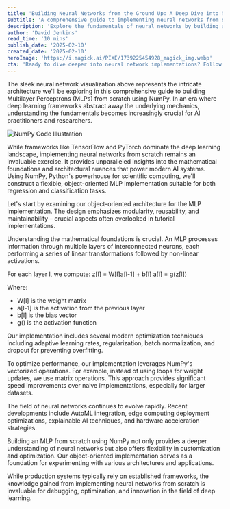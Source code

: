 ```yaml
---
title: 'Building Neural Networks from the Ground Up: A Deep Dive into NumPy MLP Implementation'
subtitle: 'A comprehensive guide to implementing neural networks from scratch using NumPy'
description: 'Explore the fundamentals of neural networks by building a Multilayer Perceptron from scratch using NumPy. This comprehensive guide covers object-oriented implementation, mathematical foundations, and advanced optimization techniques for both regression and classification tasks.'
author: 'David Jenkins'
read_time: '10 mins'
publish_date: '2025-02-10'
created_date: '2025-02-10'
heroImage: 'https://i.magick.ai/PIXE/1739225454928_magick_img.webp'
cta: 'Ready to dive deeper into neural network implementations? Follow us on LinkedIn for more technical deep dives, code examples, and cutting-edge AI developments!'
---
```


The sleek neural network visualization above represents the intricate architecture we'll be exploring in this comprehensive guide to building Multilayer Perceptrons (MLPs) from scratch using NumPy. In an era where deep learning frameworks abstract away the underlying mechanics, understanding the fundamentals becomes increasingly crucial for AI practitioners and researchers.

![NumPy Code Illustration](https://i.magick.ai/PIXE/1739225454932_magick_img.webp)

While frameworks like TensorFlow and PyTorch dominate the deep learning landscape, implementing neural networks from scratch remains an invaluable exercise. It provides unparalleled insights into the mathematical foundations and architectural nuances that power modern AI systems. Using NumPy, Python's powerhouse for scientific computing, we'll construct a flexible, object-oriented MLP implementation suitable for both regression and classification tasks.

Let's start by examining our object-oriented architecture for the MLP implementation. The design emphasizes modularity, reusability, and maintainability – crucial aspects often overlooked in tutorial implementations.

Understanding the mathematical foundations is crucial. An MLP processes information through multiple layers of interconnected neurons, each performing a series of linear transformations followed by non-linear activations.

For each layer l, we compute:
z[l] = W[l]a[l-1] + b[l]
a[l] = g(z[l])

Where:
- W[l] is the weight matrix
- a[l-1] is the activation from the previous layer
- b[l] is the bias vector
- g() is the activation function

Our implementation includes several modern optimization techniques including adaptive learning rates, regularization, batch normalization, and dropout for preventing overfitting.

To optimize performance, our implementation leverages NumPy's vectorized operations. For example, instead of using loops for weight updates, we use matrix operations. This approach provides significant speed improvements over naive implementations, especially for larger datasets.

The field of neural networks continues to evolve rapidly. Recent developments include AutoML integration, edge computing deployment optimizations, explainable AI techniques, and hardware acceleration strategies.

Building an MLP from scratch using NumPy not only provides a deeper understanding of neural networks but also offers flexibility in customization and optimization. Our object-oriented implementation serves as a foundation for experimenting with various architectures and applications.

While production systems typically rely on established frameworks, the knowledge gained from implementing neural networks from scratch is invaluable for debugging, optimization, and innovation in the field of deep learning.